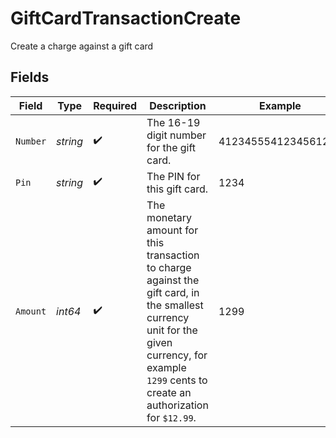 # GiftCardTransactionCreate

Create a charge against a gift card


## Fields

| Field                                                                                                                                                                                             | Type                                                                                                                                                                                              | Required                                                                                                                                                                                          | Description                                                                                                                                                                                       | Example                                                                                                                                                                                           |
| ------------------------------------------------------------------------------------------------------------------------------------------------------------------------------------------------- | ------------------------------------------------------------------------------------------------------------------------------------------------------------------------------------------------- | ------------------------------------------------------------------------------------------------------------------------------------------------------------------------------------------------- | ------------------------------------------------------------------------------------------------------------------------------------------------------------------------------------------------- | ------------------------------------------------------------------------------------------------------------------------------------------------------------------------------------------------- |
| `Number`                                                                                                                                                                                          | *string*                                                                                                                                                                                          | :heavy_check_mark:                                                                                                                                                                                | The 16-19 digit number for the gift card.                                                                                                                                                         | 4123455541234561234                                                                                                                                                                               |
| `Pin`                                                                                                                                                                                             | *string*                                                                                                                                                                                          | :heavy_check_mark:                                                                                                                                                                                | The PIN for this gift card.                                                                                                                                                                       | 1234                                                                                                                                                                                              |
| `Amount`                                                                                                                                                                                          | *int64*                                                                                                                                                                                           | :heavy_check_mark:                                                                                                                                                                                | The monetary amount for this transaction to charge against the gift card, in the smallest currency unit for the given currency, for example `1299` cents to create an authorization for `$12.99`. | 1299                                                                                                                                                                                              |